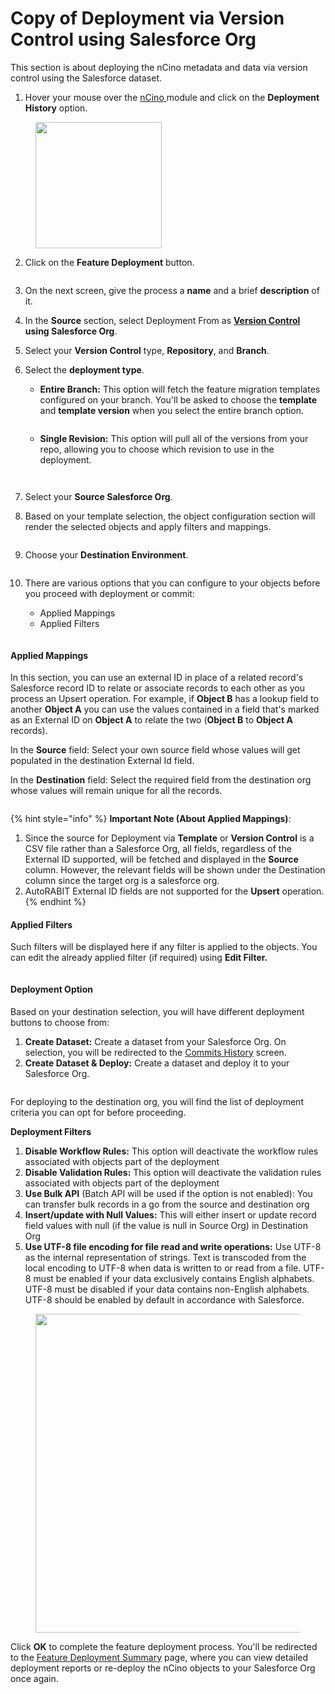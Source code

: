# Copy of Deployment via Version Control using Salesforce Org

This section is about deploying the nCino metadata and data via version control using the Salesforce dataset.

1. Hover your mouse over the [nCino ](https://www.autorabit.com/industry-solution/banking-financial-services-ncino/)module and click on the **Deployment History** option.   &#x20;

<figure><img src="../../../../../.gitbook/assets/image (38) (1) (1) (1).png" alt="" width="202"><figcaption></figcaption></figure>

2. Click on the **Feature Deployment** button.

<figure><img src="../../../../../.gitbook/assets/image (39) (1) (1) (1).png" alt=""><figcaption></figcaption></figure>

3. On the next screen, give the process a **name** and a brief **description** of it.
4. In the **Source** section, select Deployment From as [**Version Control**](https://www.autorabit.com/blog/8-benefits-of-version-control-in-salesforce-development/) **using Salesforce Org**.
5. Select your **Version Control** type, **Repository**, and **Branch**.
6.  Select the **deployment type**.

    * **Entire Branch:** This option will fetch the feature migration templates configured on your branch. You'll be asked to choose the **template** and **template version** when you select the entire branch option.

    <figure><img src="../../../../../.gitbook/assets/image (40) (1) (1) (1).png" alt=""><figcaption></figcaption></figure>

    * **Single Revision:** This option will pull all of the versions from your repo, allowing you to choose which revision to use in the deployment.

    <figure><img src="../../../../../.gitbook/assets/image (41) (1) (1) (1).png" alt=""><figcaption></figcaption></figure>

    <figure><img src="../../../../../.gitbook/assets/image (42) (1) (1) (1).png" alt=""><figcaption></figcaption></figure>
7. Select your **Source Salesforce Org**.
8. Based on your template selection, the object configuration section will render the selected objects and apply filters and mappings.

<figure><img src="../../../../../.gitbook/assets/image (43) (1) (1) (1).png" alt=""><figcaption></figcaption></figure>

9. Choose your **Destination Environment**.

<figure><img src="../../../../../.gitbook/assets/image (44) (1) (1) (1).png" alt=""><figcaption></figcaption></figure>

10. There are various options that you can configure to your objects before you proceed with deployment or commit:

    * Applied Mappings
    * Applied Filters

    <figure><img src="../../../../../.gitbook/assets/image (45) (1) (1) (1).png" alt=""><figcaption></figcaption></figure>

#### Applied Mappings <a href="#applied-mappings" id="applied-mappings"></a>

In this section, you can use an external ID in place of a related record's Salesforce record ID to relate or associate records to each other as you process an Upsert operation. For example, if **Object B** has a lookup field to another **Object A** you can use the values contained in a field that's marked as an External ID on **Object A** to relate the two (**Object B** to **Object A** records).

In the **Source** field: Select your own source field whose values will get populated in the destination External Id field.

In the **Destination** field: Select the required field from the destination org whose values will remain unique for all the records.

<figure><img src="../../../../../.gitbook/assets/image (46) (1) (1) (1).png" alt=""><figcaption></figcaption></figure>

{% hint style="info" %}
**Important Note (About Applied Mappings)**:

1. Since the source for Deployment via **Template** or **Version Control** is a CSV file rather than a Salesforce Org, all fields, regardless of the External ID supported, will be fetched and displayed in the **Source** column. However, the relevant fields will be shown under the Destination column since the target org is a salesforce org.
2. AutoRABIT External ID fields are not supported for the **Upsert** operation.
{% endhint %}

#### Applied Filters <a href="#applied-filters" id="applied-filters"></a>

Such filters will be displayed here if any filter is applied to the objects. You can edit the already applied filter (if required) using **Edit Filter.**

<figure><img src="../../../../../.gitbook/assets/image (47) (1) (1) (1).png" alt=""><figcaption></figcaption></figure>

#### Deployment Option <a href="#deployment-option" id="deployment-option"></a>

Based on your destination selection, you will have different deployment buttons to choose from:

1. **Create Dataset:** Create a dataset from your Salesforce Org. On selection, you will be redirected to the [Commits History](../../version-control/ez-commits/commits-summary.md) screen.
2. **Create Dataset & Deploy:** Create a dataset and deploy it to your Salesforce Org.

<figure><img src="../../../../../.gitbook/assets/image (37) (1) (1) (1).png" alt=""><figcaption></figcaption></figure>

For deploying to the destination org, you will find the list of deployment criteria you can opt for before proceeding.

**Deployment Filters**

1. **Disable Workflow Rules:** This option will deactivate the workflow rules associated with objects part of the deployment
2. **Disable Validation Rules:** This option will deactivate the validation rules associated with objects part of the deployment
3. **Use Bulk API** (Batch API will be used if the option is not enabled): You can transfer bulk records in a go from the source and destination org
4. **Insert/update with Null Values:** This will either insert or update record field values with null (if the value is null in Source Org) in Destination Org
5. **Use UTF-8 file encoding for file read and write operations:** Use UTF-8 as the internal representation of strings. Text is transcoded from the local encoding to UTF-8 when data is written to or read from a file. UTF-8 must be enabled if your data exclusively contains English alphabets. UTF-8 must be disabled if your data contains non-English alphabets. UTF-8 should be enabled by default in accordance with Salesforce.

<figure><img src="../../../../../.gitbook/assets/image (36) (1) (1) (1).png" alt="" width="510"><figcaption></figcaption></figure>

Click **OK** to complete the feature deployment process. You'll be redirected to the [Feature Deployment Summary](feature-deployment-summary.md) page, where you can view detailed deployment reports or re-deploy the nCino objects to your Salesforce Org once again.
